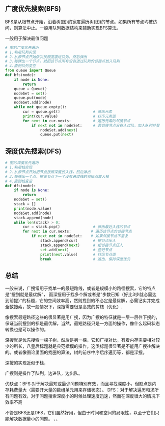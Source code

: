 ## 广度优先搜索(BFS)

BFS是从根节点开始，沿着树(图)的宽度遍历树(图)的节点。如果所有节点均被访问，则算法中止。一般用队列数据结构来辅助实现BFS算法。

一般用于解决最值问题

```python
# 图的广度优先遍历
# 1.利用队列实现
# 2.从源节点开始依次按照宽度进队列，然后弹出
# 3.每弹出一个节点，就把该节点所有没有进过队列的邻接点放入队列
# 4.直到队列变空
from queue import Queue
def bfs(node):
    if node is None:
        return
    queue = Queue()
    nodeSet = set()
    queue.put(node)
    nodeSet.add(node)
    while not queue.empty():
        cur = queue.get()               # 弹出元素
        print(cur.value)                # 打印元素值
        for next in cur.nexts:          # 遍历元素的邻接节点
            if next not in nodeSet:     # 若邻接节点没有入过队，加入队列并登记
                nodeSet.add(next)
                queue.put(next)
```

## 深度优先搜索(DFS)
```PYTHON
# 图的深度优先遍历
# 1.利用栈实现
# 2.从源节点开始把节点按照深度放入栈，然后弹出
# 3.每弹出一个点，把该节点下一个没有进过栈的邻接点放入栈
# 4.直到栈变空
def dfs(node):
    if node is None:
        return
    nodeSet = set()
    stack = []
    print(node.value)
    nodeSet.add(node)
    stack.append(node)
    while len(stack) > 0:
        cur = stack.pop()               # 弹出最近入栈的节点
        for next in cur.nexts:         # 遍历该节点的邻接节点
            if next not in nodeSet:    # 如果邻接节点不重复
                stack.append(cur)       # 把节点压入
                stack.append(next)      # 把邻接节点压入
                set.add(next)           # 登记节点
                print(next.value)       # 打印节点值
                break                   # 退出，保持深度优先
```

## 总结

一般来说，广搜常用于找单一的最短路线，或者是规模小的路径搜索，它的特点是”搜到就是最优解”， 而深搜用于找多个解或者是”步数已知（好比3步就必需达到前提）”的标题，它的空间效率高，然则找到的不必定是最优解，必需记实并完成全数搜索，故一般情况下，深搜需要很是高效的剪枝（优化）.

像搜索最短路径这些的很显著是用广搜，因为广搜的特征就是一层一层往下搜的，保证当前搜到的都是最优解，当然，最短路径只是一方面的操作，像什么起码状态转换也是可以操作的。 

深搜就是优先搜索一棵子树，然后是另一棵，它和广搜对比，有着内存需要相对较少的所长，八皇后标题就是典范楷模的操作，这类标题很显著是不能用广搜往解决的。或者像图论里面的找圈的算法，树的前序中序后序遍历等，都是深搜。

深搜的实现近似于栈，

广搜则是操作了队列，边进队，边出队。

优缺点：BFS:对于解决最短或最少问题特别有效，而且寻找深度小，但缺点是内存耗费量大（需要开大量的数组单元用来存储状态）。 
DFS：对于解决遍历和求所有问题有效，对于问题搜索深度小的时候处理速度迅速，然而在深度很大的情况下效率不高

不管是BFS还是DFS，它们虽然好用，但由于时间和空间的局限性，以至于它们只能解决数据量小的问题。 
、、
